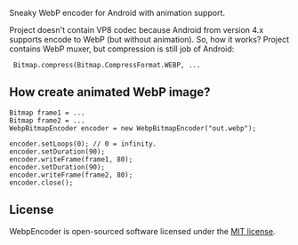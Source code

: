 Sneaky WebP encoder for Android with animation support.

Project doesn't contain VP8 codec because Android from version 4.x supports encode to WebP (but without animation). So, how it works? Project contains WebP muxer, but compression is still job of Android:

     Bitmap.compress(Bitmap.CompressFormat.WEBP, ...

## How create animated WebP image?

    Bitmap frame1 = ...
    Bitmap frame2 = ...
    WebpBitmapEncoder encoder = new WebpBitmapEncoder("out.webp");  
    
    encoder.setLoops(0); // 0 = infinity.  
    encoder.setDuration(90);  
    encoder.writeFrame(frame1, 80);  
    encoder.setDuration(90);
    encoder.writeFrame(frame2, 80);
    encoder.close();

## License

WebpEncoder is open-sourced software licensed under the [MIT license](http://opensource.org/licenses/MIT).